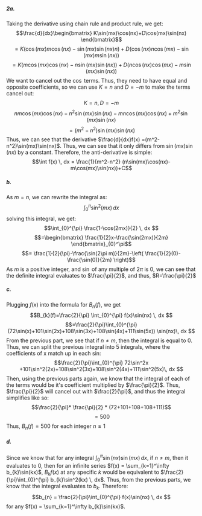 ##### 2a.
Taking the derivative using chain rule and product rule, we get:
$$\frac{d}{dx}\begin{bmatrix}
K\sin(mx)\cos(nx)+D\cos(mx)\sin(nx)
\end{bmatrix}$$
$$=K(\cos(mx)m\cos(nx)-\sin(mx)\sin (nx)n)+D(\cos(nx)n\cos(mx)-\sin(mx)m\sin(nx))$$
$$=K(m\cos(mx)\cos(nx)-n\sin(mx)\sin(nx))+D(n\cos(nx)\cos(mx)-m\sin(mx)\sin(nx))$$
We want to cancel out the $\cos$ terms. Thus, they need to have equal and opposite coefficients, so we can use $K = n$ and $D = -m$ to make the terms cancel out:
$$K = n, D = -m$$
$$nm\cos(mx)\cos(nx)-n^2\sin(mx)\sin(nx)-mn\cos(mx)\cos(nx)+m^2\sin(mx)\sin(nx)$$
$$=(m^2-n^2)\sin(mx)\sin(nx)$$
Thus, we can see that the derivative  $\frac{d}{dx}f(x) =(m^2-n^2)\sin(mx)\sin(nx)$. Thus, we can see that it only differs from $\sin(mx)\sin(nx)$ by a constant. Therefore, the anti-derivative  is simple:
$$\int f(x) \, dx = \frac{1}{m^2-n^2} (n\sin(mx)\cos(nx)-m\cos(mx)\sin(nx))+C$$
##### b.
As $m = n$, we can rewrite the integral as:
$$\int_{0}^{\pi} \sin^2(mx) \, dx $$
solving this integral, we get:
$$\int_{0}^{\pi} \frac{1-\cos(2mx)}{2} \, dx $$
$$=\begin{bmatrix}
\frac{1}{2}x-\frac{\sin(2mx)}{2m}
\end{bmatrix}_{0}^\pi$$
$$= \frac{1}{2}(\pi)-\frac{\sin(2\pi m)}{2m}-\left( \frac{1}{2}(0)-\frac{\sin(0)}{2m} \right)$$
As $m$ is a positive integer, and $\sin$ of any multiple of $2\pi$ is 0, we can see that the definite integral evaluates to $\frac{\pi}{2}$, and thus, $R=\frac{\pi}{2}$

##### c.
Plugging $f(x)$ into the formula for $B_{n}(f)$, we get
$$B_{k}(f)=\frac{2}{\pi} \int_{0}^{\pi} f(x)\sin(nx) \, dx $$
$$=\frac{2}{\pi}\int_{0}^{\pi} (72\sin(x)+101\sin(2x)+108\sin(3x)+108\sin(4x)+111\sin(5x)) \sin(nx)\, dx $$
From the previous part, we see that if $n \neq m$, then the integral is equal to 0. Thus, we can split the previous integral into 5 integrals, where the coefficients of x match up in each sin:
$$\frac{2}{\pi}\int_{0}^{\pi} 72\sin^2x +101\sin^2(2x)+108\sin^2(3x)+108\sin^2(4x)+111\sin^2(5x)\, dx $$
Then, using the previous parts again, we know that the integral of each of the terms would be it's coefficient multiplied by $\frac{\pi}{2}$.
Thus, $\frac{\pi}{2}$ will cancel out with $\frac{2}{\pi}$, and thus the integral simplifies like so:
$$\frac{2}{\pi}* \frac{\pi}{2} * (72+101+108+108+111)$$
$$=500$$
Thus, $B_{n}(f) = 500$ for each integer $n \geq 1$
##### d.
Since we know that for any integral $\int_{0}^{\pi} \sin(nx)\sin(mx) \, dx$, if $n\neq m$, then it evaluates to 0, then for an infinite series $f(x) = \sum_{k=1}^\infty b_{k}\sin(kx)$, $B_{k}f(x)$ at any specific $k$ would be equivalent to $\frac{2}{\pi}\int_{0}^{\pi} b_{k}\sin^2(kx) \, dx$. Thus, from the previous parts, we know that the integral evaluates to $b_{k}$. Therefore:
$$b_{n} = \frac{2}{\pi}\int_{0}^{\pi} f(x)\sin(nx) \, dx $$
for any $f(x) = \sum_{k=1}^\infty b_{k}\sin(kx)$.
